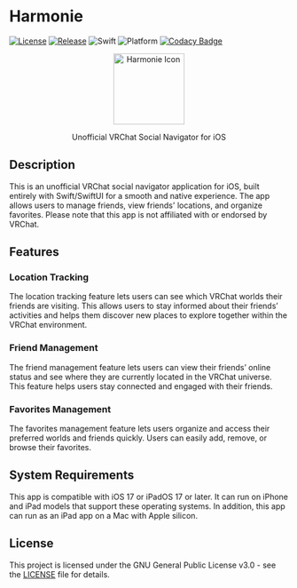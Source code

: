 <!-- markdownlint-disable MD033 -->
# Harmonie

[![License](https://img.shields.io/github/license/makinosp/harmonie.svg)](https://img.shields.io/github/license/makinosp/harmonie.svg)
[![Release](https://img.shields.io/github/release/makinosp/harmonie.svg)](https://img.shields.io/github/release/makinosp/harmonie.svg)
![Swift](https://img.shields.io/badge/Swift%206.0+-F05138?logo=Swift&logoColor=white)
![Platform](https://img.shields.io/badge/platforms-iOS%2017.0%2b%20%7C%20iPadOS%2017.0%2b-lightgrey.svg)
[![Codacy Badge](https://app.codacy.com/project/badge/Grade/24e487375b114c83ae937e4e93f3a5c3)](https://app.codacy.com/gh/makinosp/harmonie/dashboard)

<div align="center">
    <a href="https://github.com/makinosp/harmonie">
        <img
        src="https://github.com/user-attachments/assets/161ede10-b0bf-4796-966b-be1727f5fbc1"
        height="128"
        alt="Harmonie Icon"
        >
    </a>
    <p>Unofficial VRChat Social Navigator for iOS</p>
</div>

## Description

This is an unofficial VRChat social navigator application for iOS, built entirely with Swift/SwiftUI for a smooth and native experience.
The app allows users to manage friends, view friends' locations, and organize favorites. Please note that this app is not affiliated with or endorsed by VRChat.

## Features

### Location Tracking

The location tracking feature lets users can see which VRChat worlds their friends are visiting. This allows users to stay informed about their friends’ activities and helps them discover new places to explore together within the VRChat environment.

### Friend Management

The friend management feature lets users can view their friends’ online status and see where they are currently located in the VRChat universe. This feature helps users stay connected and engaged with their friends.

### Favorites Management

The favorites management feature lets users organize and access their preferred worlds and friends quickly. Users can easily add, remove, or browse their favorites.

## System Requirements

This app is compatible with iOS 17 or iPadOS 17 or later. It can run on iPhone and iPad models that support these operating systems. In addition, this app can run as an iPad app on a Mac with Apple silicon.

## License

This project is licensed under the GNU General Public License v3.0 - see the [LICENSE](https://github.com/makinosp/harmonie/blob/main/LICENSE) file for details.
